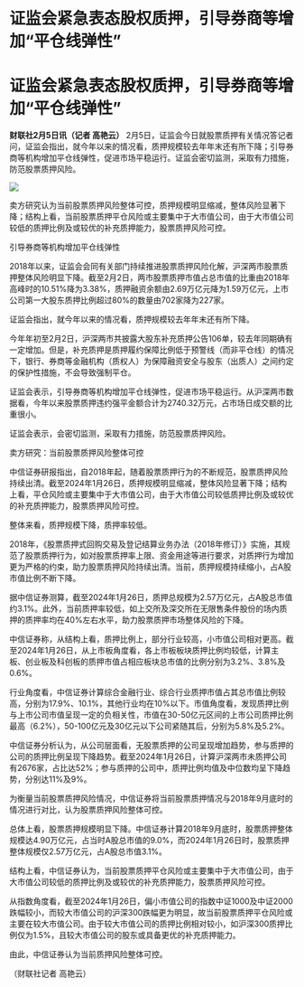 # 证监会紧急表态股权质押，引导券商等增加“平仓线弹性”

# 证监会紧急表态股权质押，引导券商等增加“平仓线弹性”

**财联社2月5日讯（记者 高艳云）**
2月5日，证监会今日就股票质押有关情况答记者问，证监会指出，就今年以来的情况看，质押规模较去年年末还有所下降；引导券商等机构增加平仓线弹性，促进市场平稳运行。证监会密切监测，采取有力措施，防范股票质押风险。

![](https://inews.gtimg.com/om_bt/Oyx3Up2HNnKwUA7SjNVIN22PUifbEVw3Q-FP8J4gvimJsAA/1000)

卖方研究认为当前股票质押风险整体可控，质押规模明显缩减，整体风险显著下降；结构上看，当前股票质押平仓风险或主要集中于大市值公司，由于大市值公司较低的质押比例及或较优的补充质押能力，股票质押风险可控。

引导券商等机构增加平仓线弹性

2018年以来，证监会会同有关部门持续推进股票质押风险化解，沪深两市股票质押整体风险明显下降。截至2月2日，两市股票质押市值占总市值的比重由2018年高峰时的10.51%降为3.38%，质押融资余额由2.69万亿元降为1.59万亿元，上市公司第一大股东质押比例超过80%的数量由702家降为227家。

证监会指出，就今年以来的情况看，质押规模较去年年末还有所下降。

今年年初至2月2日，沪深两市共披露大股东补充质押公告106单，较去年同期确有一定增加。但是，补充质押是质押履约保障比例低于预警线（而非平仓线）的情况下，银行、券商等金融机构（质权人）为保障融资安全与股东（出质人）之间约定的保护性措施，不会导致强制平仓。

证监会表示，引导券商等机构增加平仓线弹性，促进市场平稳运行。从沪深两市数据看，今年以来股票质押违约强平金额合计为2740.32万元，占市场日成交额的比重很小。

证监会表示，会密切监测，采取有力措施，防范股票质押风险。

卖方研究：当前股票质押风险整体可控

中信证券研报指出，自2018年起，随着股票质押行为的不断规范，股票质押风险持续出清。截至2024年1月26日，质押规模明显缩减，整体风险显著下降；结构上看，平仓风险或主要集中于大市值公司，由于大市值公司较低质押比例及或较优的补充质押能力，股票质押风险可控。

整体来看，质押规模下降，质押率较低。

2018年，《股票质押式回购交易及登记结算业务办法（2018年修订）》实施，其规范了股票质押行为，如对股票质押率上限、资金用途等进行要求，对质押行为增加更为严格的约束，助力股票质押风险持续出清。当前，质押规模持续缩小，占A股市值比例不断下降。

据中信证券测算，截至2024年1月26日，质押总规模为2.57万亿元，占A股总市值约3.1%。此外，当前质押率较低，如上交所及深交所在无限售条件股份的场内质押的质押率均在40%左右水平，助力股票质押市场整体风险的下降。

中信证券称，从结构上看，质押比例上，部分行业较高，小市值公司相对更高。截至2024年1月26日，从上市板角度看，各上市板板块质押比例均较低，计算主板、创业板及科创板的质押市值占相应板块总市值的比例分别为3.2%、3.8%及0.6%。

行业角度看，中信证券计算综合金融行业、综合行业质押市值占其总市值比例较高，分别为17.9%、10.1%，其他行业均在10%以下。市值角度看，发现质押比例与上市公司市值呈现一定的负相关性，市值在30-50亿元区间的上市公司质押比例最高（6.2%），50-100亿元及30亿元以下公司紧随其后，分别为5.8%及5.2%。

中信证券分析认为，从公司层面看，无股票质押的公司呈现增加趋势，参与质押的公司的质押比例呈现下降趋势。截至2024年1月26日，计算沪深两市未质押公司有2676家，占比达52%；参与质押的公司中，质押比例均值及中位数均呈下降趋势，分别达11%及9%。

为衡量当前股票质押风险情况，中信证券将当前股票质押情况与2018年9月底时的情况进行对比，认为股票质押风险整体可控。

总体上看，股票质押规模明显下降。中信证券计算2018年9月底时，股票质押整体规模达4.90万亿元，占当时A股总市值的9.0%，而2024年1月26日时，股票质押整体规模仅2.57万亿元，占A股总市值3.1%。

结构上看，中信证券认为，当前股票质押平仓风险或主要集中于大市值公司，由于大市值公司较低的质押比例及或较优的补充质押能力，股票质押风险可控。

从指数角度看，截至2024年1月26日，偏小市值公司的指数中证1000及中证2000跌幅较小，而较大市值公司的沪深300跌幅更为明显，故当前股票质押平仓风险或主要在较大市值公司。由于较大市值公司的质押比例相对较小，如沪深300质押比例仅为1.5%，且较大市值公司的股东或具备更优的补充质押能力。

由此，中信证券认为当前质押风险整体可控。

（财联社记者 高艳云）

